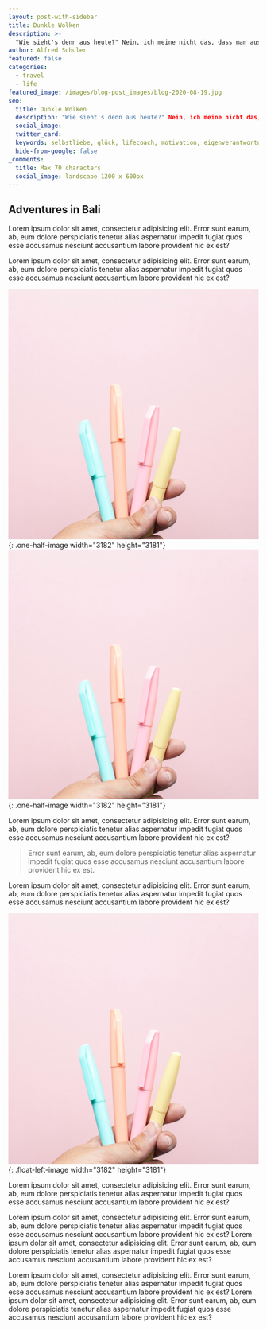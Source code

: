 ```yaml
---
layout: post-with-sidebar
title: Dunkle Wolken
description: >-
  "Wie sieht's denn aus heute?" Nein, ich meine nicht das, dass man aus dem Fenster schaut, um zu sehen, wie das Wetter ist. Dafür hat man heute doch eine mehrfarbige App mit allen möglichen nützlichen und auch weniger praktischen Zusatzinfos auf seinem Handy.
author: Alfred Schuler
featured: false
categories:
  - travel
  - life
featured_image: /images/blog-post_images/blog-2020-08-19.jpg
seo:
  title: Dunkle Wolken
  description: "Wie sieht's denn aus heute?" Nein, ich meine nicht das, dass man aus dem Fenster schaut, um zu sehen, wie das Wetter ist. Dafür hat man heute doch eine mehrfarbige App mit allen möglichen nützlichen und auch weniger praktischen Zusatzinfos auf seinem Handy.
  social_image:
  twitter_card:
  keywords: selbstliebe, glück, lifecoach, motivation, eigenverantwortung, philosophie
  hide-from-google: false
_comments:
  title: Max 70 characters
  social_image: landscape 1200 x 600px
---
```

## Adventures in Bali

Lorem ipsum dolor sit amet, consectetur adipisicing elit. Error sunt earum, ab, eum dolore perspiciatis tenetur alias aspernatur impedit fugiat quos esse accusamus nesciunt accusantium labore provident hic ex est?

Lorem ipsum dolor sit amet, consectetur adipisicing elit. Error sunt earum, ab, eum dolore perspiciatis tenetur alias aspernatur impedit fugiat quos esse accusamus nesciunt accusantium labore provident hic ex est?

![](/uploads/dee-copper-and-wild-1lbmrktx8gq-unsplash.jpg){: .one-half-image width="3182" height="3181"}![](/uploads/dee-copper-and-wild-1lbmrktx8gq-unsplash.jpg){: .one-half-image width="3182" height="3181"}

Lorem ipsum dolor sit amet, consectetur adipisicing elit. Error sunt earum, ab, eum dolore perspiciatis tenetur alias aspernatur impedit fugiat quos esse accusamus nesciunt accusantium labore provident hic ex est?

> Error sunt earum, ab, eum dolore perspiciatis tenetur alias aspernatur impedit fugiat quos esse accusamus nesciunt accusantium labore provident hic ex est.

Lorem ipsum dolor sit amet, consectetur adipisicing elit. Error sunt earum, ab, eum dolore perspiciatis tenetur alias aspernatur impedit fugiat quos esse accusamus nesciunt accusantium labore provident hic ex est?

![](/uploads/dee-copper-and-wild-1lbmrktx8gq-unsplash.jpg){: .float-left-image width="3182" height="3181"}

Lorem ipsum dolor sit amet, consectetur adipisicing elit. Error sunt earum, ab, eum dolore perspiciatis tenetur alias aspernatur impedit fugiat quos esse accusamus nesciunt accusantium labore provident hic ex est?

Lorem ipsum dolor sit amet, consectetur adipisicing elit. Error sunt earum, ab, eum dolore perspiciatis tenetur alias aspernatur impedit fugiat quos esse accusamus nesciunt accusantium labore provident hic ex est? Lorem ipsum dolor sit amet, consectetur adipisicing elit. Error sunt earum, ab, eum dolore perspiciatis tenetur alias aspernatur impedit fugiat quos esse accusamus nesciunt accusantium labore provident hic ex est?

Lorem ipsum dolor sit amet, consectetur adipisicing elit. Error sunt earum, ab, eum dolore perspiciatis tenetur alias aspernatur impedit fugiat quos esse accusamus nesciunt accusantium labore provident hic ex est? Lorem ipsum dolor sit amet, consectetur adipisicing elit. Error sunt earum, ab, eum dolore perspiciatis tenetur alias aspernatur impedit fugiat quos esse accusamus nesciunt accusantium labore provident hic ex est?
